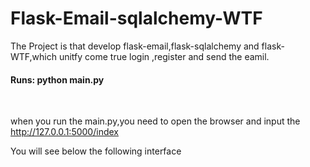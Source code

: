 # Flask-Email-sqlalchemy-WTF
The Project is that develop flask-email,flask-sqlalchemy and flask-WTF,which unitfy come true login ,register and send the eamil.
<h4>Runs: python main.py </h4><br>
<p>when you run the main.py,you need to open the browser and input the <a href='http://127.0.0.1:5000/index'>http://127.0.0.1:5000/index</a></p>
<p>You will see below the following interface</p>



